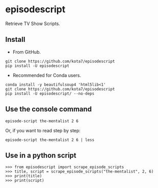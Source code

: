 episodescript
=============
Retrieve TV Show Scripts.


## Install

* From GitHub.

```
git clone https://github.com/kota7/episodescript
pip install -U episodescript
```

* Recommended for Conda users.

```
conda install -y beautifulsoup4 'html5lib<1'
git clone https://github.com/kota7/episodescript
pip install -U episodescript/ --no-deps
```


## Use the console command

```
episode-script the-mentalist 2 6
```
  
Or, if you want to read step by step:
  
```
episode-script the-mentalist 2 6 | less
```


## Use in a python script

```
>>> from episodescript import scrape_episode_scripts
>>> title, script = scrape_episode_scripts("the-mentalist", 2, 6)
>>> print(title)
>>> print(script)
```